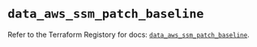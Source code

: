 # `data_aws_ssm_patch_baseline`

Refer to the Terraform Registory for docs: [`data_aws_ssm_patch_baseline`](https://www.terraform.io/docs/providers/aws/d/ssm_patch_baseline).
